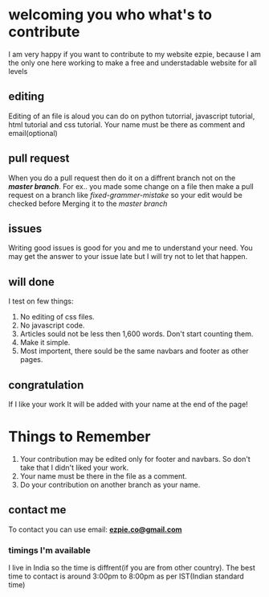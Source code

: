 # welcoming you who what's to contribute
I am very happy if you want to contribute to my website ezpie, because I am the only one here working to make a free and understadable website for all levels

## editing
Editing of an file is aloud you can do on python tutorrial, javascript tutorial, html tutorial and css tutorial.
Your name must be there as comment and email(optional)

## pull request
When you do a pull request then do it on a diffrent branch not on the ***master branch***. For ex.. you made some change on a file then make a pull request on a branch like *fixed-grammer-mistake* so your edit would be checked before Merging it to the *master branch*

## issues
Writing good issues is good for you and me to understand your need. You may get the answer to your issue late but I will try not to let that happen. 

## will done
I test on few things:
1. No editing of css files.
2. No javascript code.
3. Articles sould not be less then 1,600 words. Don't start counting them.
4. Make it simple.
5. Most importent, there sould be the same navbars and footer as other pages.

## congratulation
If I like your work It will be added with your name at the end of the page!

# Things to Remember
1. Your contribution may be edited only for footer and navbars. So don't take that I didn't liked your work.
2. Your name must be there in the file as a comment.
3. Do your contribution on another branch as your name.

## contact me 
To contact you can use email: **ezpie.co@gmail.com**

### timings I'm available
I live in India so the time is diffrent(if you are from other country). The best time to contact is around 3:00pm to 8:00pm as per IST(Indian standard time)
